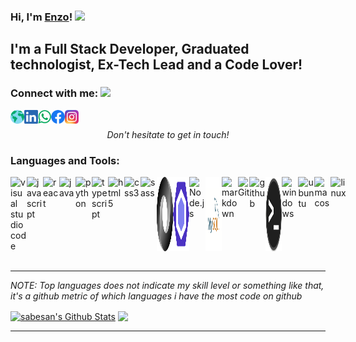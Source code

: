 ### Hi, I'm [Enzo][website]! <img src="https://c.tenor.com/z2xJqhCpneIAAAAM/wave-hand.gif" height="32" />

## I'm a Full Stack Developer, Graduated technologist, Ex-Tech Lead and a Code Lover!

### Connect with me: <img src="https://media.giphy.com/media/LnQjpWaON8nhr21vNW/giphy.gif" height="32">

<a href="https://enzogerola.com/" target="_blank">
  <img align="left" alt="Enzo" height="22px" src="./SocialLogo/Web.png" />
</a>
<a href="https://www.linkedin.com/in/enzo-gerola-7b4700139/" target="_blank">
  <img align="left" alt="Enzo | LinkedIn" height="22px" src="./SocialLogo/LinkedIn.png" />
</a>
<a href="https://wa.me/5512981466323" target="_blank">
  <img align="left" alt="Enzo | Whatsapp" height="22px" src="./SocialLogo/WhatsApp.png" />
</a>
<a href="https://www.facebook.com/enzo.gerola" target="_blank">
  <img align="left" alt="Enzo | Facebook" height="22px" src="./SocialLogo/Facebook.png" />
</a>
<a href="https://www.instagram.com/enzopege/" target="_blank">
  <img align="left" alt="Enzo | Instagram" height="22px" src="./SocialLogo/Instagram.png" />
</a>

<br />

<p align=center>
<em>Don't hesitate to get in touch!</em>
</p>

### Languages and Tools:
<div style="display: flex; justify-content: space-between;">

<img alt="visual studio code" width="26px" src="https://img.icons8.com/fluent/240/000000/visual-studio-code-2019.png" />

<img alt="javascript" width="26px" src="https://img.icons8.com/color/240/000000/javascript.png" />

<img alt="react" width="26px" src="https://img.icons8.com/color/240/000000/react-native.png" />

<img alt="java" width="26px" src="https://img.icons8.com/color/240/000000/java-coffee-cup-logo.png">

<img alt="python" width="26px" src="https://img.icons8.com/color/240/000000/python.png">

<img alt="typescript" width="26px" src="https://img.icons8.com/color/240/000000/typescript.png">

<img alt="html5" width="26px" src="https://img.icons8.com/color/240/000000/html-5.png">

<img alt="css3" width="26px" src="https://img.icons8.com/color/240/000000/css3.png">

<img alt="sass" width="26px" src="https://img.icons8.com/color/240/000000/sass.png">

<img alt="json" width="26px" src="https://raw.githubusercontent.com/github/explore/80688e429a7d4ef2fca1e82350fe8e3517d3494d/topics/json/json.png">

<img alt="eslint" width="26px" src="https://raw.githubusercontent.com/github/explore/80688e429a7d4ef2fca1e82350fe8e3517d3494d/topics/eslint/eslint.png">

<img alt="Node.js" width="26px" src="https://img.icons8.com/color/240/000000/nodejs.png">

<img alt="MySQL" width="26px" src="https://raw.githubusercontent.com/github/explore/80688e429a7d4ef2fca1e82350fe8e3517d3494d/topics/mysql/mysql.png">

<img alt="markdown" width="26px" src="https://img.icons8.com/ios-filled/100/000000/markdown.png">

<img alt="Git" width="26px" src="https://img.icons8.com/color/240/000000/git.png">

<img alt="github" width="26px" src="https://img.icons8.com/ios-glyphs/240/000000/github.png">

<img alt="terminal" width="26px" src="https://raw.githubusercontent.com/github/explore/80688e429a7d4ef2fca1e82350fe8e3517d3494d/topics/terminal/terminal.png">

<img alt="windows" width="26px" src="https://img.icons8.com/color/240/000000/windows-10.png">

<img alt="ubuntu" width="26px" src="https://img.icons8.com/color/96/000000/ubuntu--v1.png">

<img alt="macos" width="26px" src="https://img.icons8.com/officel/160/000000/mac-logo.png">

<img alt="linux" width="26px" src="https://img.icons8.com/color/96/000000/linux.png">

</div>

<br />

---
_NOTE: Top languages does not indicate my skill level or something like that, it's a github metric of which languages i have the most code on github_

<a href="https://github-readme-stats.vercel.app/api?username=EnzoPG&show_icons=true&hide_border=true&count_private=true&include_all_commits=true&theme=radical">
<img align="center" alt="sabesan's Github Stats" src="https://github-readme-stats.vercel.app/api?username=EnzoPG&show_icons=true&hide_border=true&count_private=true&include_all_commits=true&theme=radical" /></a>
<a href="https://github-readme-stats.vercel.app/api/top-langs/?username=EnzoPG&layout=compact&theme=radical">
  <img align="center" src="https://github-readme-stats.vercel.app/api/top-langs/?username=EnzoPG&layout=compact&theme=radical" />
</a>

---

[website]: https://enzogerola.com/
